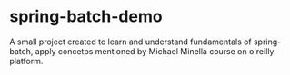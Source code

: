 # spring-batch-demo

A small project created to learn and understand fundamentals of spring-batch, apply concetps mentioned by Michael Minella course on o'reilly platform.
